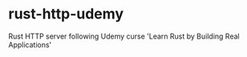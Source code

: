# rust-http-udemy
Rust HTTP server following Udemy curse 'Learn Rust by Building Real Applications'
